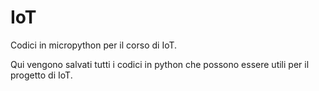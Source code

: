 # IoT
Codici in micropython per il corso di IoT.

Qui vengono salvati tutti i codici in python che possono essere utili per il progetto di IoT.
